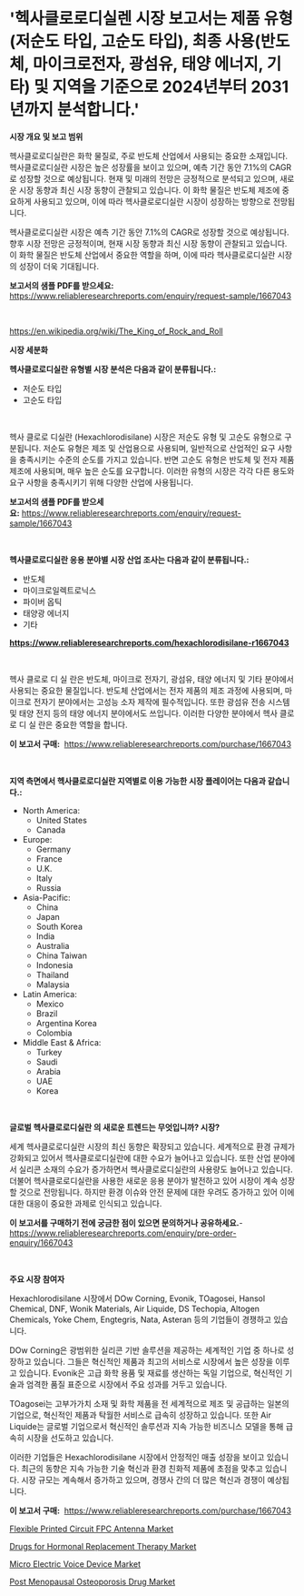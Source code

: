 <p><h1>'헥사클로로디실렌 시장 보고서는 제품 유형(저순도 타입, 고순도 타입), 최종 사용(반도체, 마이크로전자, 광섬유, 태양 에너지, 기타) 및 지역을 기준으로 2024년부터 2031년까지 분석합니다.'</h1></p><p><strong>시장 개요 및 보고 범위</strong></p>
<p><p>헥사클로로디실란은 화학 물질로, 주로 반도체 산업에서 사용되는 중요한 소재입니다. 헥사클로로디실란 시장은 높은 성장률을 보이고 있으며, 예측 기간 동안 7.1%의 CAGR로 성장할 것으로 예상됩니다. 현재 및 미래의 전망은 긍정적으로 분석되고 있으며, 새로운 시장 동향과 최신 시장 동향이 관찰되고 있습니다. 이 화학 물질은 반도체 제조에 중요하게 사용되고 있으며, 이에 따라 헥사클로로디실란 시장이 성장하는 방향으로 전망됩니다.</p><p>헥사클로로디실란 시장은 예측 기간 동안 7.1%의 CAGR로 성장할 것으로 예상됩니다. 향후 시장 전망은 긍정적이며, 현재 시장 동향과 최신 시장 동향이 관찰되고 있습니다. 이 화학 물질은 반도체 산업에서 중요한 역할을 하며, 이에 따라 헥사클로로디실란 시장의 성장이 더욱 기대됩니다.</p></p>
<p><strong>보고서의 샘플 PDF를 받으세요:</strong> <a href="https://www.reliableresearchreports.com/enquiry/request-sample/1667043">https://www.reliableresearchreports.com/enquiry/request-sample/1667043</a></p>
<p>&nbsp;</p>
<p><a href="https://en.wikipedia.org/wiki/The_King_of_Rock_and_Roll">https://en.wikipedia.org/wiki/The_King_of_Rock_and_Roll</a></p>
<p><strong>시장 세분화</strong></p>
<p><strong>헥사클로로디실란 유형별 시장 분석은 다음과 같이 분류됩니다.:</strong></p>
<p><ul><li>저순도 타입</li><li>고순도 타입</li></ul></p>
<p>&nbsp;</p>
<p><p>헥사 클로로 디실란 (Hexachlorodisilane) 시장은 저순도 유형 및 고순도 유형으로 구분됩니다. 저순도 유형은 제조 및 산업용으로 사용되며, 일반적으로 산업적인 요구 사항을 충족시키는 수준의 순도를 가지고 있습니다. 반면 고순도 유형은 반도체 및 전자 제품 제조에 사용되며, 매우 높은 순도를 요구합니다. 이러한 유형의 시장은 각각 다른 용도와 요구 사항을 충족시키기 위해 다양한 산업에 사용됩니다.</p></p>
<p><strong>보고서의 샘플 PDF를 받으세요:</strong>&nbsp;<a href="https://www.reliableresearchreports.com/enquiry/request-sample/1667043">https://www.reliableresearchreports.com/enquiry/request-sample/1667043</a></p>
<p>&nbsp;</p>
<p><strong> 헥사클로로디실란 응용 분야별 시장 산업 조사는 다음과 같이 분류됩니다.:</strong></p>
<p><ul><li>반도체</li><li>마이크로일렉트로닉스</li><li>파이버 옵틱</li><li>태양광 에너지</li><li>기타</li></ul></p>
<p><strong><a href="https://www.reliableresearchreports.com/hexachlorodisilane-r1667043">https://www.reliableresearchreports.com/hexachlorodisilane-r1667043</a></strong></p>
<p>&nbsp;</p>
<p><p>헥사 클로로 디 실 란은 반도체, 마이크로 전자기, 광섬유, 태양 에너지 및 기타 분야에서 사용되는 중요한 물질입니다. 반도체 산업에서는 전자 제품의 제조 과정에 사용되며, 마이크로 전자기 분야에서는 고성능 소자 제작에 필수적입니다. 또한 광섬유 전송 시스템 및 태양 전지 등의 태양 에너지 분야에서도 쓰입니다. 이러한 다양한 분야에서 헥사 클로로 디 실 란은 중요한 역할을 합니다.</p></p>
<p><strong>이 보고서 구매:</strong>&nbsp; <a href="https://www.reliableresearchreports.com/purchase/1667043">https://www.reliableresearchreports.com/purchase/1667043</a></p>
<p>&nbsp;</p>
<p><strong>지역 측면에서 헥사클로로디실란 지역별로 이용 가능한 시장 플레이어는 다음과 같습니다.:</strong></p>
<p><ul>
    <li>
        North America:
        <ul>
            <li>United States</li>
            <li>Canada</li>
        </ul>
    </li>
    <li>
        Europe:
        <ul>
            <li>Germany</li>
            <li>France</li>
            <li>U.K.</li>
            <li>Italy</li>
            <li>Russia</li>
        </ul>
    </li>
    <li>
        Asia-Pacific:
        <ul>
            <li>China</li>
            <li>Japan</li>
            <li>South Korea</li>
            <li>India</li>
            <li>Australia</li>
            <li>China Taiwan</li>
            <li>Indonesia</li>
            <li>Thailand</li>
            <li>Malaysia</li>
        </ul>
    </li>
    <li>
        Latin America:
        <ul>
            <li>Mexico</li>
            <li>Brazil</li>
            <li>Argentina Korea</li>
            <li>Colombia</li>
        </ul>
    </li>
    <li>
        Middle East & Africa:
        <ul>
            <li>Turkey</li>
            <li>Saudi</li>
            <li>Arabia</li>
            <li>UAE</li>
            <li>Korea</li>
        </ul>
    </li>
    </ul></p>
<p>&nbsp;</p>
<p><strong>글로벌 헥사클로로디실란 의 새로운 트렌드는 무엇입니까? 시장?</strong></p>
<p><p>세계 헥사클로로디실란 시장의 최신 동향은 확장되고 있습니다. 세계적으로 환경 규제가 강화되고 있어서 헥사클로로디실란에 대한 수요가 늘어나고 있습니다. 또한 산업 분야에서 실리콘 소재의 수요가 증가하면서 헥사클로로디실란의 사용량도 늘어나고 있습니다. 더불어 헥사클로로디실란을 사용한 새로운 응용 분야가 발전하고 있어 시장이 계속 성장할 것으로 전망됩니다. 하지만 환경 이슈와 안전 문제에 대한 우려도 증가하고 있어 이에 대한 대응이 중요한 과제로 인식되고 있습니다.</p></p>
<p><strong>이 보고서를 구매하기 전에 궁금한 점이 있으면 문의하거나 공유하세요.</strong>- <a href="https://www.reliableresearchreports.com/enquiry/pre-order-enquiry/1667043">https://www.reliableresearchreports.com/enquiry/pre-order-enquiry/1667043</a></p>
<p>&nbsp;</p>
<p><strong>주요 시장 참여자</strong></p>
<p><p>Hexachlorodisilane 시장에서 DOw Corning, Evonik, TOagosei, Hansol Chemical, DNF, Wonik Materials, Air Liquide, DS Techopia, Altogen Chemicals, Yoke Chem, Engtegris, Nata, Asteran 등의 기업들이 경쟁하고 있습니다.</p><p>DOw Corning은 광범위한 실리콘 기반 솔루션을 제공하는 세계적인 기업 중 하나로 성장하고 있습니다. 그들은 혁신적인 제품과 최고의 서비스로 시장에서 높은 성장을 이루고 있습니다. Evonik은 고급 화학 용품 및 재료를 생산하는 독일 기업으로, 혁신적인 기술과 엄격한 품질 표준으로 시장에서 주요 성과를 거두고 있습니다.</p><p>TOagosei는 고부가가치 소재 및 화학 제품을 전 세계적으로 제조 및 공급하는 일본의 기업으로, 혁신적인 제품과 탁월한 서비스로 급속히 성장하고 있습니다. 또한 Air Liquide는 글로벌 기업으로서 혁신적인 솔루션과 지속 가능한 비즈니스 모델을 통해 급속히 시장을 선도하고 있습니다.</p><p>이러한 기업들은 Hexachlorodisilane 시장에서 안정적인 매출 성장을 보이고 있습니다. 최근의 동향은 지속 가능한 기술 혁신과 환경 친화적 제품에 초점을 맞추고 있습니다. 시장 규모는 계속해서 증가하고 있으며, 경쟁사 간의 더 많은 혁신과 경쟁이 예상됩니다.</p></p>
<p><strong>이 보고서 구매:</strong>&nbsp;&nbsp;<a href="https://www.reliableresearchreports.com/purchase/1667043">https://www.reliableresearchreports.com/purchase/1667043</a></p>
<p><p><a href="https://github.com/brittnycachero596/Market-Research-Report-List-1/blob/main/flexible-printed-circuit-fpc-antenna-market.md">Flexible Printed Circuit FPC Antenna Market</a></p><p><a href="https://issuu.com/reportprime-2/docs/drugs-for-hormonal-replacement-therapy-market-size">Drugs for Hormonal Replacement Therapy Market</a></p><p><a href="https://github.com/abigailsutherland7889/Market-Research-Report-List-1/blob/main/micro-electric-voice-device-market.md">Micro Electric Voice Device Market</a></p><p><a href="https://issuu.com/reportprime-2/docs/post-menopausal-osteoporosis-drug-market-size-2030">Post Menopausal Osteoporosis Drug Market</a></p></p>